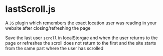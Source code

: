 # lastScroll.js
 A ```JS``` plugin which remembers the exact location user was reading in your website after closing/refreshing the page

Save the last user ```scroll``` in localStorgae and when the user returns to the page or refreshes the scroll does not return to the first and the site starts from the same part where the user has scrolled
